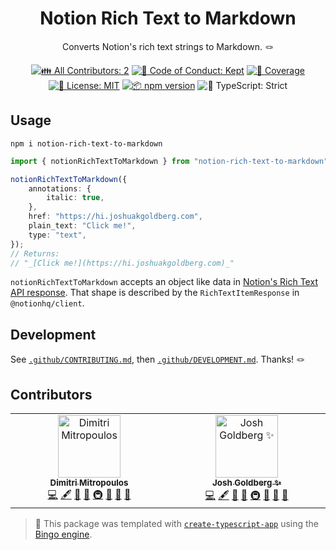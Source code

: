 <h1 align="center">Notion Rich Text to Markdown</h1>

<p align="center">
	Converts Notion's rich text strings to Markdown.
	🪢
</p>

<p align="center">
	<!-- prettier-ignore-start -->
	<!-- ALL-CONTRIBUTORS-BADGE:START - Do not remove or modify this section -->
	<a href="#contributors" target="_blank"><img alt="👪 All Contributors: 2" src="https://img.shields.io/badge/%F0%9F%91%AA_all_contributors-2-21bb42.svg" /></a>
<!-- ALL-CONTRIBUTORS-BADGE:END -->
	<!-- prettier-ignore-end -->
	<a href="https://github.com/JoshuaKGoldberg/notion-rich-text-to-markdown/blob/main/.github/CODE_OF_CONDUCT.md" target="_blank"><img alt="🤝 Code of Conduct: Kept" src="https://img.shields.io/badge/%F0%9F%A4%9D_code_of_conduct-kept-21bb42" /></a>
	<a href="https://codecov.io/gh/JoshuaKGoldberg/notion-rich-text-to-markdown" target="_blank"><img alt="🧪 Coverage" src="https://img.shields.io/codecov/c/github/JoshuaKGoldberg/notion-rich-text-to-markdown?label=%F0%9F%A7%AA%20coverage" /></a>
	<a href="https://github.com/JoshuaKGoldberg/notion-rich-text-to-markdown/blob/main/LICENSE.md" target="_blank"><img alt="📝 License: MIT" src="https://img.shields.io/badge/%F0%9F%93%9D_license-MIT-21bb42.svg" /></a>
	<a href="http://npmjs.com/package/notion-rich-text-to-markdown" target="_blank"><img alt="📦 npm version" src="https://img.shields.io/npm/v/notion-rich-text-to-markdown?color=21bb42&label=%F0%9F%93%A6%20npm" /></a>
	<img alt="💪 TypeScript: Strict" src="https://img.shields.io/badge/%F0%9F%92%AA_typescript-strict-21bb42.svg" />
</p>

## Usage

```shell
npm i notion-rich-text-to-markdown
```

```ts
import { notionRichTextToMarkdown } from "notion-rich-text-to-markdown";

notionRichTextToMarkdown({
	annotations: {
		italic: true,
	},
	href: "https://hi.joshuakgoldberg.com",
	plain_text: "Click me!",
	type: "text",
});
// Returns:
// "_[Click me!](https://hi.joshuakgoldberg.com)_"
```

`notionRichTextToMarkdown` accepts an object like data in [Notion's Rich Text API response](https://developers.notion.com/reference/rich-text).
That shape is described by the `RichTextItemResponse` in `@notionhq/client`.

## Development

See [`.github/CONTRIBUTING.md`](./.github/CONTRIBUTING.md), then [`.github/DEVELOPMENT.md`](./.github/DEVELOPMENT.md).
Thanks! 🪢

## Contributors

<!-- spellchecker: disable -->
<!-- ALL-CONTRIBUTORS-LIST:START - Do not remove or modify this section -->
<!-- prettier-ignore-start -->
<!-- markdownlint-disable -->
<table>
  <tbody>
    <tr>
      <td align="center" valign="top" width="14.28%"><a href="https://youtube.com/@MichiganTypeScript"><img src="https://avatars.githubusercontent.com/u/15232461?v=4?s=100" width="100px;" alt="Dimitri Mitropoulos"/><br /><sub><b>Dimitri Mitropoulos</b></sub></a><br /><a href="https://github.com/JoshuaKGoldberg/notion-rich-text-to-markdown/commits?author=dimitropoulos" title="Code">💻</a> <a href="#content-dimitropoulos" title="Content">🖋</a> <a href="https://github.com/JoshuaKGoldberg/notion-rich-text-to-markdown/commits?author=dimitropoulos" title="Documentation">📖</a> <a href="#ideas-dimitropoulos" title="Ideas, Planning, & Feedback">🤔</a> <a href="#infra-dimitropoulos" title="Infrastructure (Hosting, Build-Tools, etc)">🚇</a> <a href="#maintenance-dimitropoulos" title="Maintenance">🚧</a> <a href="#projectManagement-dimitropoulos" title="Project Management">📆</a> <a href="#tool-dimitropoulos" title="Tools">🔧</a></td>
      <td align="center" valign="top" width="14.28%"><a href="http://www.joshuakgoldberg.com/"><img src="https://avatars.githubusercontent.com/u/3335181?v=4?s=100" width="100px;" alt="Josh Goldberg ✨"/><br /><sub><b>Josh Goldberg ✨</b></sub></a><br /><a href="https://github.com/JoshuaKGoldberg/notion-rich-text-to-markdown/commits?author=JoshuaKGoldberg" title="Code">💻</a> <a href="#content-JoshuaKGoldberg" title="Content">🖋</a> <a href="https://github.com/JoshuaKGoldberg/notion-rich-text-to-markdown/commits?author=JoshuaKGoldberg" title="Documentation">📖</a> <a href="#ideas-JoshuaKGoldberg" title="Ideas, Planning, & Feedback">🤔</a> <a href="#infra-JoshuaKGoldberg" title="Infrastructure (Hosting, Build-Tools, etc)">🚇</a> <a href="#maintenance-JoshuaKGoldberg" title="Maintenance">🚧</a> <a href="#projectManagement-JoshuaKGoldberg" title="Project Management">📆</a> <a href="#tool-JoshuaKGoldberg" title="Tools">🔧</a></td>
    </tr>
  </tbody>
</table>

<!-- markdownlint-restore -->
<!-- prettier-ignore-end -->

<!-- ALL-CONTRIBUTORS-LIST:END -->
<!-- spellchecker: enable -->

> 💝 This package was templated with [`create-typescript-app`](https://github.com/JoshuaKGoldberg/create-typescript-app) using the [Bingo engine](https://create.bingo).
